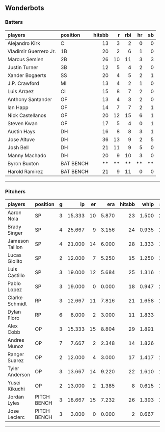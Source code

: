 ## Wonderbots

### Batters

 
|players               |position  | hitsbb|  r| rbi| hr| sb| 
|:---------------------|:---------|------:|--:|---:|--:|--:| 
|Alejandro Kirk        |C         |     13|  3|   2|  0|  0| 
|Vladimir Guerrero Jr. |1B        |     20|  2|   6|  1|  0| 
|Marcus Semien         |2B        |     26| 10|  11|  3|  3| 
|Justin Turner         |3B        |     12|  5|   4|  2|  0| 
|Xander Bogaerts       |SS        |     20|  4|   5|  2|  1| 
|J.P. Crawford         |MI        |     13|  4|   2|  1|  0| 
|Luis Arraez           |CI        |     15|  8|   7|  2|  0| 
|Anthony Santander     |OF        |     13|  4|   3|  2|  0| 
|Ian Happ              |OF        |     14|  7|   7|  2|  1| 
|Nick Castellanos      |OF        |     20| 12|  15|  6|  1| 
|Steven Kwan           |OF        |     17|  5|   4|  0|  1| 
|Austin Hays           |DH        |     16|  8|   8|  3|  1| 
|Jose Altuve           |DH        |     36| 13|   9|  2|  5| 
|Josh Bell             |DH        |     21| 11|   9|  5|  0| 
|Manny Machado         |DH        |     20|  9|  10|  3|  0| 
|Byron Buxton          |BAT BENCH |     **| **|  **| **| **| 
|Harold Ramirez        |BAT BENCH |     21|  9|  11|  0|  0| 


* * *

### Pitchers

 
|players         |position    |  g|     ip| er|   era| hitsbb|  whip| so|  w| sv| 
|:---------------|:-----------|--:|------:|--:|-----:|------:|-----:|--:|--:|--:| 
|Aaron Nola      |SP          |  3| 15.333| 10| 5.870|     23| 1.500| 21|  1|  0| 
|Brady Singer    |SP          |  4| 25.667|  9| 3.156|     24| 0.935| 19|  2|  0| 
|Jameson Taillon |SP          |  4| 21.000| 14| 6.000|     28| 1.333| 17|  2|  0| 
|Lucas Giolito   |SP          |  2| 12.000|  7| 5.250|     15| 1.250| 12|  1|  0| 
|Luis Castillo   |SP          |  3| 19.000| 12| 5.684|     25| 1.316| 17|  2|  0| 
|Pablo Lopez     |SP          |  3| 19.000|  0| 0.000|     18| 0.947| 22|  3|  0| 
|Clarke Schmidt  |RP          |  3| 12.667| 11| 7.816|     21| 1.658| 14|  1|  0| 
|Dylan Floro     |RP          |  6|  6.000|  2| 3.000|     11| 1.833|  6|  1|  0| 
|Alex Cobb       |OP          |  3| 15.333| 15| 8.804|     29| 1.891|  9|  0|  0| 
|Andres Munoz    |OP          |  7|  7.667|  2| 2.348|     14| 1.826|  8|  1|  4| 
|Ranger Suarez   |OP          |  2| 12.000|  4| 3.000|     17| 1.417| 13|  0|  0| 
|Tyler Anderson  |OP          |  3| 13.667| 14| 9.220|     22| 1.610| 15|  0|  0| 
|Yusei Kikuchi   |OP          |  2| 13.000|  2| 1.385|      8| 0.615| 13|  0|  0| 
|Jordan Lyles    |PITCH BENCH |  3| 18.667| 15| 7.232|     26| 1.393| 11|  1|  0| 
|Jose Leclerc    |PITCH BENCH |  3|  3.000|  0| 0.000|      2| 0.667|  1|  0|  0| 


* * *


